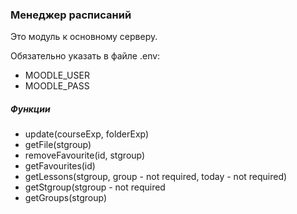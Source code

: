 ### Менеджер расписаний

Это модуль к основному серверу.

Обязательно указать в файле .env:

-   MOODLE_USER
-   MOODLE_PASS

##### Функции

-   update(courseExp, folderExp)
-   getFile(stgroup)
-   removeFavourite(id, stgroup)
-   getFavourites(id)
-   getLessons(stgroup, group - not required, today - not required)
-   getStgroup(stgroup - not required
-   getGroups(stgroup)
